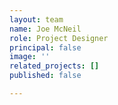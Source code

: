 ```yaml
---
layout: team
name: Joe McNeil
role: Project Designer
principal: false
image: ''
related_projects: []
published: false

---
```

